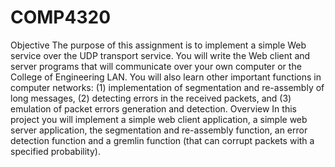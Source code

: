 # COMP4320
Objective 
The purpose of this assignment is to implement a simple Web service over the UDP transport service. You will write the Web client and server programs that will communicate over your own computer or the College of Engineering LAN. You will also learn other important functions in computer networks: (1) implementation of segmentation and re-assembly of long messages, (2) detecting errors in the received packets, and (3) emulation of packet errors generation and detection. Overview In this project you will implement a simple web client application, a simple web server application, the segmentation and re-assembly function, an error detection function and a gremlin function (that can corrupt packets with a specified probability). 

